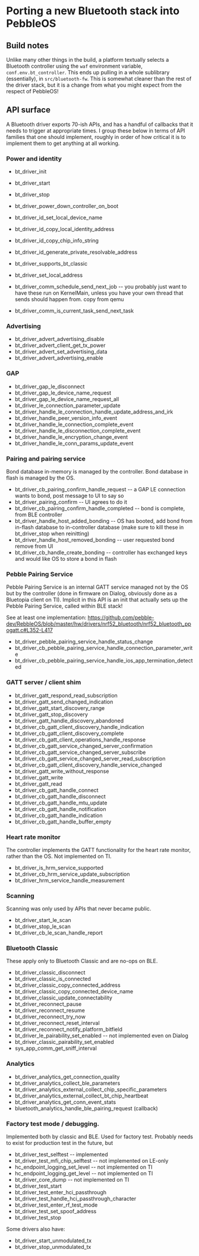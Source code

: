 # Porting a new Bluetooth stack into PebbleOS

## Build notes

Unlike many other things in the build, a platform textually selects a
Bluetooth controller using the `waf` environment variable,
`conf.env.bt_controller`.  This ends up pulling in a whole sublibrary
(essentially), in `src/bluetooth-fw`.  This is somewhat cleaner than the
rest of the driver stack, but it is a change from what you might expect from
the respect of PebbleOS!

## API surface

A Bluetooth driver exports 70-ish APIs, and has a handful of callbacks that
it needs to trigger at appropriate times.  I group these below in terms of
API families that one should implement, roughly in order of how critical it
is to implement them to get anything at all working.

### Power and identity

* bt_driver_init
* bt_driver_start
* bt_driver_stop
* bt_driver_power_down_controller_on_boot
* bt_driver_id_set_local_device_name 
* bt_driver_id_copy_local_identity_address
* bt_driver_id_copy_chip_info_string
* bt_driver_id_generate_private_resolvable_address
* bt_driver_supports_bt_classic
* bt_driver_set_local_address

* bt_driver_comm_schedule_send_next_job -- you probably just want to have
  these run on KernelMain, unless you have your own thread that sends should
  happen from.  copy from qemu
* bt_driver_comm_is_current_task_send_next_task

### Advertising

* bt_driver_advert_advertising_disable 
* bt_driver_advert_client_get_tx_power
* bt_driver_advert_set_advertising_data
* bt_driver_advert_advertising_enable


### GAP

* bt_driver_gap_le_disconnect
* bt_driver_gap_le_device_name_request
* bt_driver_gap_le_device_name_request_all
* bt_driver_le_connection_parameter_update
* bt_driver_handle_le_connection_handle_update_address_and_irk
* bt_driver_handle_peer_version_info_event
* bt_driver_handle_le_connection_complete_event
* bt_driver_handle_le_disconnection_complete_event
* bt_driver_handle_le_encryption_change_event
* bt_driver_handle_le_conn_params_update_event


### Pairing and pairing service

Bond database in-memory is managed by the controller.  Bond database in
flash is managed by the OS.

* bt_driver_cb_pairing_confirm_handle_request -- a GAP LE connection wants
  to bond, post message to UI to say so
* bt_driver_pairing_confirm -- UI agrees to do it
* bt_driver_cb_pairing_confirm_handle_completed -- bond is complete, from
  BLE controller
* bt_driver_handle_host_added_bonding -- OS has booted, add bond from
  in-flash database to in-controller database (make sure to kill these in
  bt_driver_stop when reinitting)
* bt_driver_handle_host_removed_bonding -- user requested bond remove from
  UI
* bt_driver_cb_handle_create_bonding -- controller has exchanged keys and
  would like OS to store a bond in flash

### Pebble Pairing Service

Pebble Pairing Service is an internal GATT service managed not by the OS but
by the controller (done in firmware on Dialog, obviously done as a Bluetopia
client on TI).  Implicit in this API is an init that actually sets up the
Pebble Pairing Service, called within BLE stack!

See at least one implementation:
https://github.com/pebble-dev/RebbleOS/blob/master/hw/drivers/nrf52_bluetooth/nrf52_bluetooth_ppogatt.c#L352-L417

* bt_driver_pebble_pairing_service_handle_status_change
* bt_driver_cb_pebble_pairing_service_handle_connection_parameter_write
* bt_driver_cb_pebble_pairing_service_handle_ios_app_termination_detected

### GATT server / client shim

* bt_driver_gatt_respond_read_subscription
* bt_driver_gatt_send_changed_indication
* bt_driver_gatt_start_discovery_range
* bt_driver_gatt_stop_discovery
* bt_driver_gatt_handle_discovery_abandoned
* bt_driver_cb_gatt_client_discovery_handle_indication
* bt_driver_cb_gatt_client_discovery_complete
* bt_driver_cb_gatt_client_operations_handle_response
* bt_driver_cb_gatt_service_changed_server_confirmation
* bt_driver_cb_gatt_service_changed_server_subscribe
* bt_driver_cb_gatt_service_changed_server_read_subscription
* bt_driver_cb_gatt_client_discovery_handle_service_changed
* bt_driver_gatt_write_without_response
* bt_driver_gatt_write
* bt_driver_gatt_read
* bt_driver_cb_gatt_handle_connect
* bt_driver_cb_gatt_handle_disconnect
* bt_driver_cb_gatt_handle_mtu_update
* bt_driver_cb_gatt_handle_notification
* bt_driver_cb_gatt_handle_indication
* bt_driver_cb_gatt_handle_buffer_empty

### Heart rate monitor

The controller implements the GATT functionality for the heart rate monitor,
rather than the OS.  Not implemented on TI.

* bt_driver_is_hrm_service_supported
* bt_driver_cb_hrm_service_update_subscription
* bt_driver_hrm_service_handle_measurement

### Scanning

Scanning was only used by APIs that never became public.

* bt_driver_start_le_scan
* bt_driver_stop_le_scan
* bt_driver_cb_le_scan_handle_report

### Bluetooth Classic

These apply only to Bluetooth Classic and are no-ops on BLE.

* bt_driver_classic_disconnect
* bt_driver_classic_is_connected
* bt_driver_classic_copy_connected_address
* bt_driver_classic_copy_connected_device_name
* bt_driver_classic_update_connectability
* bt_driver_reconnect_pause
* bt_driver_reconnect_resume
* bt_driver_reconnect_try_now
* bt_driver_reconnect_reset_interval
* bt_driver_reconnect_notify_platform_bitfield
* bt_driver_le_pairability_set_enabled -- not implemented even on Dialog
* bt_driver_classic_pairability_set_enabled
* sys_app_comm_get_sniff_interval

### Analytics

* bt_driver_analytics_get_connection_quality
* bt_driver_analytics_collect_ble_parameters
* bt_driver_analytics_external_collect_chip_specific_parameters
* bt_driver_analytics_external_collect_bt_chip_heartbeat
* bt_driver_analytics_get_conn_event_stats
* bluetooth_analytics_handle_ble_pairing_request (callback)


### Factory test mode / debugging.

Implemented both by classic and BLE.  Used for factory test.  Probably
needs to exist for production test in the future, but 

* bt_driver_test_selftest -- implemented
* bt_driver_test_mfi_chip_selftest -- not implemented on LE-only
* hc_endpoint_logging_set_level -- not implemented on TI
* hc_endpoint_logging_get_level -- not implemented on TI
* bt_driver_core_dump -- not implemented on TI
* bt_driver_test_start
* bt_driver_test_enter_hci_passthrough
* bt_driver_test_handle_hci_passthrough_character
* bt_driver_test_enter_rf_test_mode
* bt_driver_test_set_spoof_address
* bt_driver_test_stop

Some drivers also have:

* bt_driver_start_unmodulated_tx
* bt_driver_stop_unmodulated_tx
